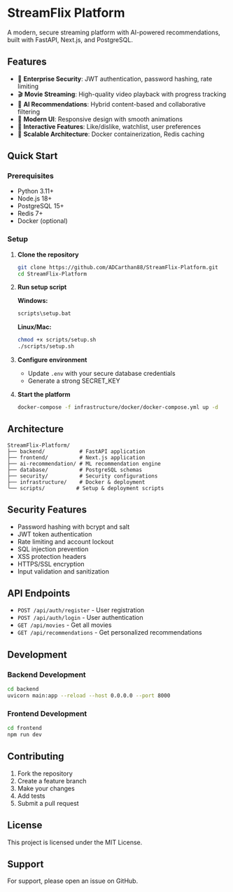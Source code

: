 # StreamFlix Platform

A modern, secure streaming platform with AI-powered recommendations, built with FastAPI, Next.js, and PostgreSQL.

## Features

- 🔐 **Enterprise Security**: JWT authentication, password hashing, rate limiting
- 🎬 **Movie Streaming**: High-quality video playback with progress tracking
- 🤖 **AI Recommendations**: Hybrid content-based and collaborative filtering
- 🎨 **Modern UI**: Responsive design with smooth animations
- 📱 **Interactive Features**: Like/dislike, watchlist, user preferences
- 🚀 **Scalable Architecture**: Docker containerization, Redis caching

## Quick Start

### Prerequisites

- Python 3.11+
- Node.js 18+
- PostgreSQL 15+
- Redis 7+
- Docker (optional)

### Setup

1. **Clone the repository**
   ```bash
   git clone https://github.com/ADCarthan88/StreamFlix-Platform.git
   cd StreamFlix-Platform
   ```

2. **Run setup script**
   
   **Windows:**
   ```cmd
   scripts\setup.bat
   ```
   
   **Linux/Mac:**
   ```bash
   chmod +x scripts/setup.sh
   ./scripts/setup.sh
   ```

3. **Configure environment**
   - Update `.env` with your secure database credentials
   - Generate a strong SECRET_KEY

4. **Start the platform**
   ```bash
   docker-compose -f infrastructure/docker/docker-compose.yml up -d
   ```

## Architecture

```
StreamFlix-Platform/
├── backend/           # FastAPI application
├── frontend/          # Next.js application  
├── ai-recommendation/ # ML recommendation engine
├── database/          # PostgreSQL schemas
├── security/          # Security configurations
├── infrastructure/    # Docker & deployment
└── scripts/          # Setup & deployment scripts
```

## Security Features

- Password hashing with bcrypt and salt
- JWT token authentication
- Rate limiting and account lockout
- SQL injection prevention
- XSS protection headers
- HTTPS/SSL encryption
- Input validation and sanitization

## API Endpoints

- `POST /api/auth/register` - User registration
- `POST /api/auth/login` - User authentication
- `GET /api/movies` - Get all movies
- `GET /api/recommendations` - Get personalized recommendations

## Development

### Backend Development
```bash
cd backend
uvicorn main:app --reload --host 0.0.0.0 --port 8000
```

### Frontend Development
```bash
cd frontend
npm run dev
```

## Contributing

1. Fork the repository
2. Create a feature branch
3. Make your changes
4. Add tests
5. Submit a pull request

## License

This project is licensed under the MIT License.

## Support

For support, please open an issue on GitHub.
